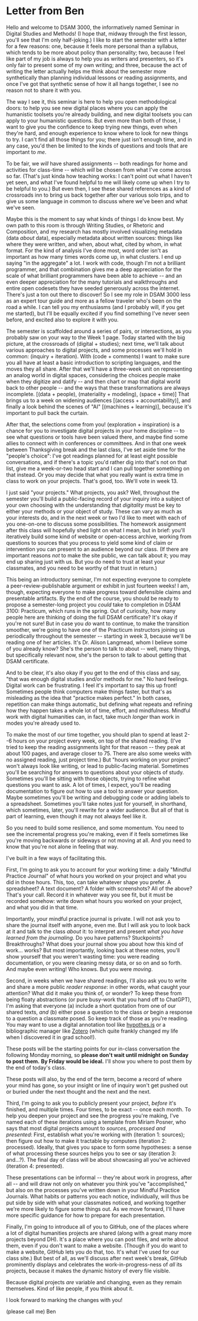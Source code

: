 # Letter from Ben

Hello and welcome to DSAM 3000, the informatively named Seminar in
Digital Studies and Methods! (I hope that, midway through the first
lesson, you'll see that I'm only half-joking.) I like to start the
semester with a letter for a few reasons: one, because it feels more
personal than a syllabus, which tends to be more about policy than
personality; two, because I feel like part of my job is always to help
you as writers and presenters, so it's only fair to present some of my
own writing; and three, because the act of writing the letter actually
helps me think about the semester more synthetically than planning
individual lessons or reading assignments, and once I've got that
synthetic sense of how it all hangs together, I see no reason not to
share it with you.

The way I see it, this seminar is here to help you open methodological
doors: to help you see new digital places where you can apply the
humanistic toolsets you're already building, and new digital toolsets
you can apply to your humanistic questions. But even more than both of
those, I want to give you the confidence to keep trying new things, even
when they're hard, and enough experience to know where to look for new
things to try. I can't find all those things for you; there just isn't
enough time, and in any case, you'd then be limited to the kinds of
questions and tools that are important to *me*.

To be fair, we *will* have shared assignments -- both readings for home
and activities for class-time -- which *will* be chosen from what I've
come across so far. (That's just kinda how teaching works: I can't point
out what I haven't yet seen, and what I've found helpful to me will
likely come up when I try to be helpful to you.) But even then, I see
these shared references as a kind of crossroads inn to bring us back
together after our various solo trips, and to give us some language in
common to discuss where we've been and what we've seen.

Maybe this is the moment to say what kinds of things I do know best. My
own path to this room is through Writing Studies, or Rhetoric and
Composition, and my research has mostly involved visualizing metadata
(data *about* data), especially metadata about written sources: things
like where they were written, and when, about what, cited by whom, in
what format. For the kind of analysis I've done most, word order isn't
as important as how many times words come up, in what clusters. I end up
saying "in the aggregate" a lot. I work with code, though I'm not a
brilliant programmer, and that combination gives me a deep appreciation
for the scale of what brilliant programmers have been able to achieve
-- and an even deeper appreciation for the many tutorials and
walkthroughs and entire open codesets they have seeded generously across
the internet. There's just a ton out there to discover! So I see my role
in DSAM 3000 less as an expert tour guide and more as a fellow traveler
who's been on the road a while. I can tell you my enthusiasms (and I
probably will, if you get me started), but I'll be equally excited if
you find something I've never seen before, and excited also to explore
it with you.

The semester is scaffolded around a series of pairs, or intersections,
as you probably saw on your way to the Week 1 page. Today started with
the big picture, at the crossroads of (digital + studies); next time,
we'll talk about various approaches to digital projects, and some
processes we'll hold in common: (inquiry + iteration). With (code +
comments) I want to make sure you all have at least a basic introduction
to scripting languages, and the moves they all share. After that we'll
have a three-week unit on representing an analog world in digital
spaces, considering the choices people make when they digitize and
datify -- and then chart or map that digital world back to other people
-- and the ways that these transformations are always incomplete.
\[(data + people), (materiality + modeling), (space + time)\] That
brings us to a week on widening audiences \[(access + accountability)\],
and finally a look behind the scenes of "AI" \[(machines + learning)\],
because it's important to pull back the curtain.

After that, the selections come from you! (exploration + inspiration) is
a chance for you to investigate digital projects in your home discipline
-- to see what questions or tools have been valued there, and maybe find
some allies to connect with in conferences or committees. And in that
one week between Thanksgiving break and the last class, I've set aside
time for the "people's choice": I've got readings planned for at least
eight possible conversations, and if there's a topic you'd rather dig
into that's not on that list, give me a week-or-two head start and I can
pull together something on that instead. Or you may decide that what you
really want is extra time in class to work on your projects. That's
good, too. We'll vote in week 13.

I just said "your projects." What projects, you ask? Well, throughout
the semester you'll build a public-facing record of your inquiry into a
subject of your own choosing with the understanding that *digitality*
must be key to either your methods or your object of study. These can
vary as much as your interests do, and in the next week or two I'd like
to meet with each of you one-on-one to discuss some possibilities. The
homework assignment after this class will hopefully shed light on what I
mean, but in brief: you'll iteratively build some kind of website or
open-access archive, working from questions to sources that you process
to yield some kind of claim or intervention you can present to an
audience beyond our class. (If there are important reasons *not* to make
the site public, we can talk about it; you may end up sharing just with
us. But you do need to trust at least your classmates, and you need to
be worthy of that trust in return.)

This being an introductory seminar, I'm not expecting everyone to
complete a peer-review-publishable argument or exhibit in just fourteen
weeks! I am, though, expecting everyone to make progress toward
defensible claims and presentable artifacts. By the end of the course,
you should be ready to propose a semester-long project you *could* take
to completion in DSAM 3100: Practicum, which runs in the spring. Out of
curiosity, how many people here are thinking of doing the full DSAM
certificate? It's okay if you're not sure! But in case you *do* want to
continue, to make the transition smoother, we're going to have one of
the Practicum instructors joining us periodically throughout the
semester -- starting in week 3, because we'll be reading one of her
articles. It's Dr. Alison Langmead, whom I believe some of you already
know? She's the person to talk to about -- well, many things, but
specifically relevant now, she's the person to talk to about getting
that DSAM certificate.

And to be clear, it's also okay if you get to the end of this class and
say, "that was enough digital studies and/or methods for me." No hard
feelings. Digital work can be frustrating. I feel it's important to say
this up front! Sometimes people think computers make things faster, but
that's as misleading as the idea that "practice makes perfect." In both
cases, repetition can make things automatic, but defining what repeats
and refining how they happen takes a whole lot of time, effort, and
mindfulness. Mindful work with digital humanities can, in fact, take
much *longer* than work in modes you're already used to.

To make the most of our time together, you should plan to spend at least
2--6 hours on your project every week, on top of the shared reading.
(I've tried to keep the reading assignments light for that reason
-- they peak at about 100 pages, and average closer to 75. There are
also some weeks with no assigned reading, just project time.) But "hours
working on your project" won't always look like writing, or lead to
public-facing material. Sometimes you'll be searching for answers to
questions about your objects of study. Sometimes you'll be sitting with
those objects, trying to refine what questions you want to ask. A lot of
times, I expect, you'll be reading documentation to figure out how to
use a tool to answer your question. Maybe sometimes you'll be writing
and debugging code or adding labels to a spreadsheet. Sometimes you'll
take notes just for yourself, in shorthand, which sometimes, later,
you'll rewrite for a wider audience. But all of that is part of
learning, even though it may not always feel like it.

So you need to build some resilience, and some momentum. You need to see
the incremental progress you're making, even if it feels sometimes like
you're moving backwards or sideways or not moving at all. And you need
to know that you're not alone in feeling that way.

I've built in a few ways of facilitating this.

First, I'm going to ask you to account for your working time: a daily
"Mindful Practice Journal" of what hours you worked on your project and
what you did in those hours. This, too, can take whatever shape you
prefer. A spreadsheet? A text document? A folder with screenshots? All
of the above? That's your call. Record it in whatever way you see fit,
but it must be recorded somehow: write down what hours you worked on
your project, and what you did in that time.

Importantly, your mindful practice journal is private. I will not ask
you to share the journal itself with anyone, even me. But I will ask you
to look back at it and talk to the class *about* it: to interpret and
present *what you have learned from the journaling*. Do you have
patterns? Stuckpoints? Breakthroughs? What does your journal show you
about how this kind of work... works? But most importantly, looking back
at these notes, you'll show yourself that you weren't wasting time: you
were reading documentation, or you were cleaning messy data, or so on
and so forth. And maybe even writing! Who knows. But you were *moving*.

Second, in weeks when we have shared readings, I'll also ask you to
write and share a more public *reader response*: in other words, what
caught your attention? What did it make you think of, or wonder? To keep
these from being floaty abstractions (or pure busy-work that you hand
off to ChatGPT), I'm asking that everyone (a) include a short quotation
from one of our shared texts, *and* (b) either pose a question to the
class *or* begin a response to a question a classmate posed. So keep
track of those as you're reading. You may want to use a digital
annotation tool like [hypothes.is](https://hypothes.is/) or a
bibliographic manager like [Zotero](https://zotero.org/) (which quite
frankly changed my life when I discovered it in grad school!).

These posts will be the starting points for our in-class conversation
the following Monday morning, so **please don't wait until midnight on
Sunday to post them.** **By Friday would be ideal.** I'll show you where
to post them by the end of today's class.

These posts will also, by the end of the term, become a record of where
your mind has gone, so your insight or line of inquiry won't get pushed
out or buried under the next thought and the next and the next.

Third, I'm going to ask you to publicly present your project, *before*
it's finished, and multiple times. Four times, to be exact -- once each
month. To help you deepen your project and see the progress you're
making, I've named each of these iterations using a template from Miriam
Posner, who says that most digital projects amount to *sources,
processed and presented*: First, establish what you're working with
(iteration 1: sources); then figure out how to make it tractable by
computers (iteration 2: processed). Ideally, that gives you space to
form some hypotheses: a sense of what processing these sources helps you
to see or say (iteration 3: and...?). The final day of class will be
about showcasing all you've achieved (iteration 4: presented).

These presentations can be informal -- they're about work in progress,
after all -- and will draw not only on whatever you think you've
"accomplished," but also on the processes you've written down in your
Mindful Practice Journals. What habits or patterns you each notice,
individually, will thus be put side by side with what your classmates
noticed, and working together we're more likely to figure some things
out. As we move forward, I'll have more specific guidance for how to
prepare for each presentation.

Finally, I'm going to introduce all of you to GitHub, one of the places
where a lot of digital humanities projects are shared (along with a
great many more projects beyond DH). It's a place where you can post
files, and write about them, even if you don't want to make a website.
(Though if you do want to make a website, GitHub lets you do that, too.
It's what I've used for our class site.) But best of all, as we'll
discuss after next week's break, GitHub prominently displays and
celebrates the work-in-progress-ness of *all* its projects, because it
makes the dynamic history of every file visible.

Because digital projects *are* variable and changing, even as they
remain themselves. Kind of like people, if you think about it.

I look forward to marking the changes with you!

(please call me) Ben
